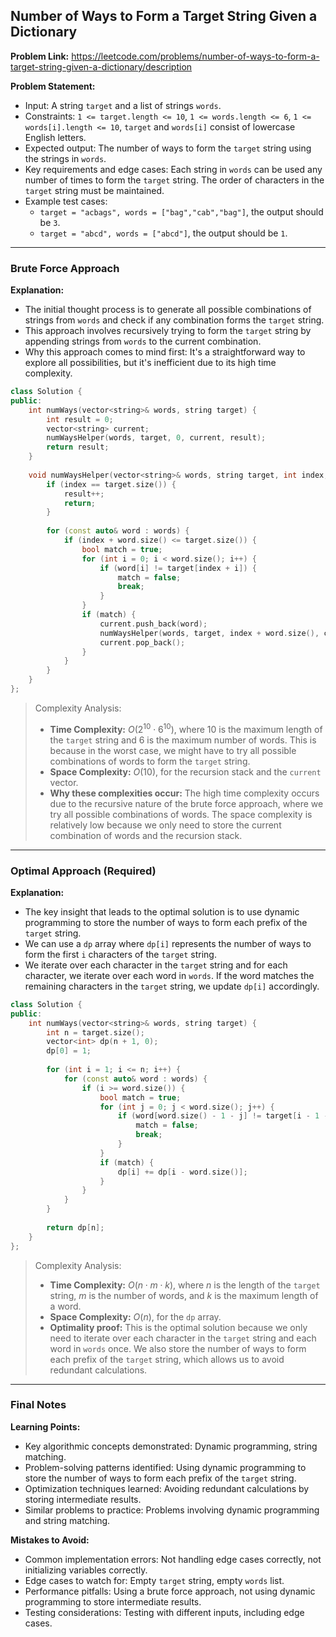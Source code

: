 ## Number of Ways to Form a Target String Given a Dictionary

**Problem Link:** https://leetcode.com/problems/number-of-ways-to-form-a-target-string-given-a-dictionary/description

**Problem Statement:**
- Input: A string `target` and a list of strings `words`.
- Constraints: `1 <= target.length <= 10`, `1 <= words.length <= 6`, `1 <= words[i].length <= 10`, `target` and `words[i]` consist of lowercase English letters.
- Expected output: The number of ways to form the `target` string using the strings in `words`.
- Key requirements and edge cases: Each string in `words` can be used any number of times to form the `target` string. The order of characters in the `target` string must be maintained.
- Example test cases:
  - `target = "acbags", words = ["bag","cab","bag"]`, the output should be `3`.
  - `target = "abcd", words = ["abcd"]`, the output should be `1`.

---

### Brute Force Approach

**Explanation:**
- The initial thought process is to generate all possible combinations of strings from `words` and check if any combination forms the `target` string.
- This approach involves recursively trying to form the `target` string by appending strings from `words` to the current combination.
- Why this approach comes to mind first: It's a straightforward way to explore all possibilities, but it's inefficient due to its high time complexity.

```cpp
class Solution {
public:
    int numWays(vector<string>& words, string target) {
        int result = 0;
        vector<string> current;
        numWaysHelper(words, target, 0, current, result);
        return result;
    }
    
    void numWaysHelper(vector<string>& words, string target, int index, vector<string>& current, int& result) {
        if (index == target.size()) {
            result++;
            return;
        }
        
        for (const auto& word : words) {
            if (index + word.size() <= target.size()) {
                bool match = true;
                for (int i = 0; i < word.size(); i++) {
                    if (word[i] != target[index + i]) {
                        match = false;
                        break;
                    }
                }
                if (match) {
                    current.push_back(word);
                    numWaysHelper(words, target, index + word.size(), current, result);
                    current.pop_back();
                }
            }
        }
    }
};
```

> Complexity Analysis:
> - **Time Complexity:** $O(2^{10} \cdot 6^{10})$, where $10$ is the maximum length of the `target` string and $6$ is the maximum number of words. This is because in the worst case, we might have to try all possible combinations of words to form the `target` string.
> - **Space Complexity:** $O(10)$, for the recursion stack and the `current` vector.
> - **Why these complexities occur:** The high time complexity occurs due to the recursive nature of the brute force approach, where we try all possible combinations of words. The space complexity is relatively low because we only need to store the current combination of words and the recursion stack.

---

### Optimal Approach (Required)

**Explanation:**
- The key insight that leads to the optimal solution is to use dynamic programming to store the number of ways to form each prefix of the `target` string.
- We can use a `dp` array where `dp[i]` represents the number of ways to form the first `i` characters of the `target` string.
- We iterate over each character in the `target` string and for each character, we iterate over each word in `words`. If the word matches the remaining characters in the `target` string, we update `dp[i]` accordingly.

```cpp
class Solution {
public:
    int numWays(vector<string>& words, string target) {
        int n = target.size();
        vector<int> dp(n + 1, 0);
        dp[0] = 1;
        
        for (int i = 1; i <= n; i++) {
            for (const auto& word : words) {
                if (i >= word.size()) {
                    bool match = true;
                    for (int j = 0; j < word.size(); j++) {
                        if (word[word.size() - 1 - j] != target[i - 1 - j]) {
                            match = false;
                            break;
                        }
                    }
                    if (match) {
                        dp[i] += dp[i - word.size()];
                    }
                }
            }
        }
        
        return dp[n];
    }
};
```

> Complexity Analysis:
> - **Time Complexity:** $O(n \cdot m \cdot k)$, where $n$ is the length of the `target` string, $m$ is the number of words, and $k$ is the maximum length of a word.
> - **Space Complexity:** $O(n)$, for the `dp` array.
> - **Optimality proof:** This is the optimal solution because we only need to iterate over each character in the `target` string and each word in `words` once. We also store the number of ways to form each prefix of the `target` string, which allows us to avoid redundant calculations.

---

### Final Notes

**Learning Points:**
- Key algorithmic concepts demonstrated: Dynamic programming, string matching.
- Problem-solving patterns identified: Using dynamic programming to store the number of ways to form each prefix of the `target` string.
- Optimization techniques learned: Avoiding redundant calculations by storing intermediate results.
- Similar problems to practice: Problems involving dynamic programming and string matching.

**Mistakes to Avoid:**
- Common implementation errors: Not handling edge cases correctly, not initializing variables correctly.
- Edge cases to watch for: Empty `target` string, empty `words` list.
- Performance pitfalls: Using a brute force approach, not using dynamic programming to store intermediate results.
- Testing considerations: Testing with different inputs, including edge cases.